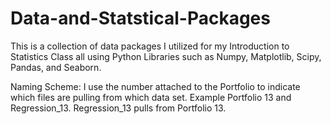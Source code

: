 # Data-and-Statstical-Packages
This is a collection of data packages I utilized for my Introduction to Statistics Class all using Python Libraries such as Numpy, Matplotlib, Scipy, Pandas, and Seaborn.




 
Naming Scheme: I use the number attached to the Portfolio to indicate which files are pulling from which data set. Example Portfolio 13 and Regression_13. Regression_13 pulls from Portfolio 13. 
